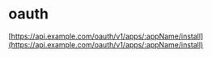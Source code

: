 # oauth

[https://api.example.com/oauth/v1/apps/:appName/install](https://api.example.com/oauth/v1/apps/:appName/install)

